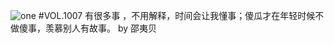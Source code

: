 ![one](http://image.wufazhuce.com/Fj8kStVTcejpoy5GC-Racij3knyM)
#VOL.1007
有很多事 ，不用解释，时间会让我懂事；傻瓜才在年轻时候不做傻事，羡慕别人有故事。 by  邵夷贝